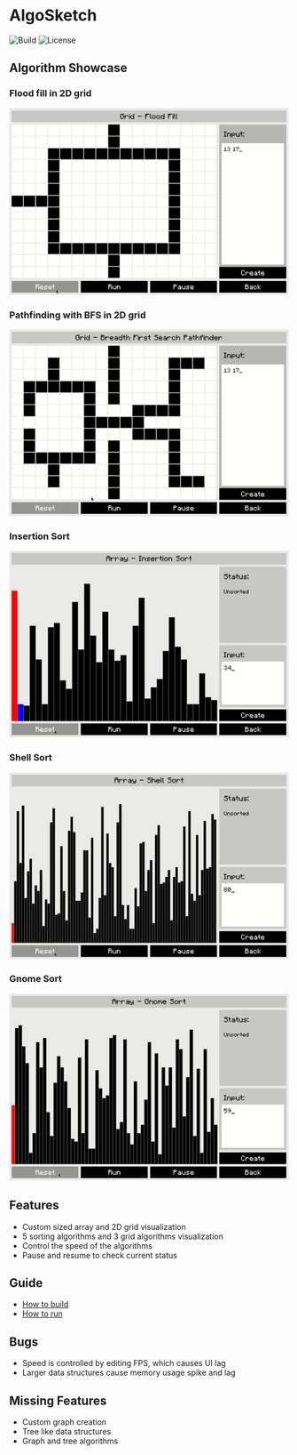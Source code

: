 # AlgoSketch
![Build](https://img.shields.io/badge/build-passing-lightgreen.svg) ![License](https://img.shields.io/badge/license-MIT-orange.svg)

## Algorithm Showcase
### Flood fill in 2D grid
![Flood Fill](demo/Flood-Fill-Demo.gif)

### Pathfinding with BFS in 2D grid
![BFS Pathfinder](demo/BFS-Pathfinder-Demo.gif)

### Insertion Sort
![Insertion Sort](demo/Insertion-Sort-Demo.gif)

### Shell Sort
![Shell Sort](demo/Shell-Sort-Demo.gif)

### Gnome Sort
![Snome Sort](demo/Gnome-Sort-Demo.gif)

## Features
- Custom sized array and 2D grid visualization
- 5 sorting algorithms and 3 grid algorithms visualization
- Control the speed of the algorithms
- Pause and resume to check current status

## Guide
- [How to build](/build/BUILD.md)
- [How to run](/bin/BIN.md)

## Bugs
- Speed is controlled by editing FPS, which causes UI lag
- Larger data structures cause memory usage spike and lag

## Missing Features
- Custom graph creation
- Tree like data structures
- Graph and tree algorithms
